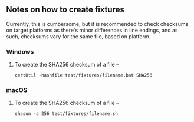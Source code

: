 ## Notes on how to create fixtures

Currently, this is cumbersome, but it is recommended to check checksums on target platforms as there's minor differences in line endings, and as such, checksums vary for the same file, based on platform.

### Windows

1. To create the SHA256 checksum of a file –

    ```
    certUtil -hashfile test/fixtures/filename.bat SHA256
    ```

### macOS

1. To create the SHA256 checksum of a file –

    ```
    shasum -a 256 test/fixtures/filename.sh
    ```

